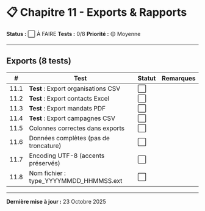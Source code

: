 # 📋 Chapitre 11 - Exports & Rapports

**Status :** ⬜ À FAIRE
**Tests :** 0/8
**Priorité :** 🟡 Moyenne

---

## Exports (8 tests)

| # | Test | Statut | Remarques |
|---|------|--------|-----------|
| 11.1 | **Test** : Export organisations CSV | ⬜ |  |
| 11.2 | **Test** : Export contacts Excel | ⬜ |  |
| 11.3 | **Test** : Export mandats PDF | ⬜ |  |
| 11.4 | **Test** : Export campagnes CSV | ⬜ |  |
| 11.5 | Colonnes correctes dans exports | ⬜ |  |
| 11.6 | Données complètes (pas de troncature) | ⬜ |  |
| 11.7 | Encoding UTF-8 (accents préservés) | ⬜ |  |
| 11.8 | Nom fichier : type_YYYYMMDD_HHMMSS.ext | ⬜ |  |

---

**Dernière mise à jour :** 23 Octobre 2025
